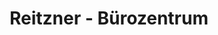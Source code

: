 ---
title: "Reitzner - Bürozentrum"
url: /dillingen-a-d-donau/reitzner-buerozentrum/
shop: Schreibwaren
---